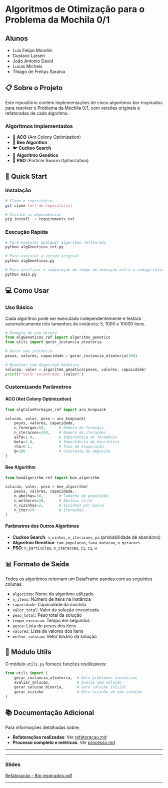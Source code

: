 # Algoritmos de Otimização para o Problema da Mochila 0/1

## Alunos
- Luis Felipe Mondini
- Gustavo Larsen
- João Antonio David
- Lucas Michels
- Thiago de Freitas Saraiva

## 📋 Sobre o Projeto

Este repositório contém implementações de cinco algoritmos bio-inspirados para resolver o Problema da Mochila 0/1, com versões originais e refatoradas de cada algoritmo.

### Algoritmos Implementados
- 🐜 **ACO** (Ant Colony Optimization)
- 🐝 **Bee Algorithm**
- 🐦 **Cuckoo Search**
- 🧬 **Algoritmo Genético**
- 🌊 **PSO** (Particle Swarm Optimization)

## 🚀 Quick Start

### Instalação
```bash
# Clone o repositório
git clone [url-do-repositorio]

# Instale as dependências
pip install -r requirements.txt
```

### Execução Rápida
```python
# Para executar qualquer algoritmo refatorado
python algGeneticos_ref.py

# Para executar a versão original
python algGeneticos.py

# Para verificar a comparação do tempo de execução entre o código refatorado e o antigo
python main.py
```

## 💻 Como Usar

### Uso Básico
Cada algoritmo pode ser executado independentemente e testará automaticamente três tamanhos de instância: 5, 1000 e 10000 itens.

```python
# Exemplo de uso direto
from algGeneticos_ref import algoritmo_genetico
from utils import gerar_instancia_aleatoria

# Gerar uma instância
pesos, valores, capacidade = gerar_instancia_aleatoria(100)

# Resolver com Algoritmo Genético
solucao, valor = algoritmo_genetico(pesos, valores, capacidade)
print(f"Valor encontrado: {valor}")
```

### Customizando Parâmetros

#### ACO (Ant Colony Optimization)
```python
from algColonFormigas_ref import aco_knapsack

solucao, valor, peso = aco_knapsack(
    pesos, valores, capacidade,
    n_formigas=50,      # Número de formigas
    n_iteracoes=100,    # Número de iterações
    alfa=1.0,           # Importância do feromônio
    beta=2.0,           # Importância da heurística
    rho=0.1,            # Taxa de evaporação
    Q=100               # Constante de depósito
)
```

#### Bee Algorithm
```python
from beeAlgorithm_ref import bee_algorithm

solucao, valor, peso = bee_algorithm(
    pesos, valores, capacidade,
    n_abelhas=30,       # Tamanho da população
    n_melhores=10,      # Abelhas elite
    n_vizinhos=2,       # Vizinhos por busca
    n_iter=50           # Iterações
)
```

#### Parâmetros dos Outros Algoritmos
- **Cuckoo Search**: `n_ninhos`, `n_iteracoes`, `pa` (probabilidade de abandono)
- **Algoritmo Genético**: `tam_populacao`, `taxa_mutacao`, `n_geracoes`
- **PSO**: `n_particulas`, `n_iteracoes`, `c1`, `c2`, `w`

## 📊 Formato de Saída

Todos os algoritmos retornam um DataFrame pandas com as seguintes colunas:
- `algoritmo`: Nome do algoritmo utilizado
- `n_itens`: Número de itens na instância
- `capacidade`: Capacidade da mochila
- `valor_total`: Valor da solução encontrada
- `peso_total`: Peso total da solução
- `tempo_execucao`: Tempo em segundos
- `pesos`: Lista de pesos dos itens
- `valores`: Lista de valores dos itens
- `melhor_solucao`: Vetor binário da solução

## 🔧 Módulo Utils

O módulo `utils.py` fornece funções reutilizáveis:

```python
from utils import (
    gerar_instancia_aleatoria,  # Gera problemas aleatórios
    avaliar_solucao,            # Avalia uma solução
    gerar_solucao_binaria,      # Gera solução inicial
    gerar_vizinho               # Gera vizinho de uma solução
)
```

## 📚 Documentação Adicional

Para informações detalhadas sobre:
- **Refatorações realizadas**: Ver [refatoracao.md](./refatoracao.md)
- **Processo completo e métricas**: Ver [processo.md](./processo.md)

---

---

### Slides

[Refatoração - Bio inspirados.pdf](https://github.com/user-attachments/files/20463899/Refatoracao.-.Bio.inspirados.1.pdf)

---
